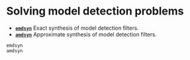 # Solving model detection problems

* **[`emdsyn`](@ref)**  Exact synthesis of model detection filters.
* **[`amdsyn`](@ref)**  Approximate synthesis of model detection filters.

```@docs
emdsyn
amdsyn
```
